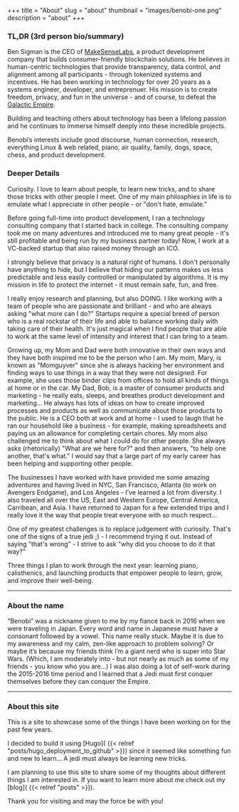 +++
title = "About"
slug = "about"
thumbnail = "images/benobi-one.png"
description = "about"
+++

### TL,DR (3rd person bio/summary)
Ben Sigman is the CEO of [MakeSenseLabs](https://www.makesense.com/), a product development company that builds consumer-friendly blockchain solutions. He believes in human-centric technologies that provide transparency, data control, and alignment among all participants - through tokenized systems and incentives. He has been working in technology for over 20 years as a systems engineer, developer, and entreprenuer. His mission is to create freedom, privacy, and fun in the universe - and of course, to defeat the [Galactic Empire](https://www.youtube.com/watch?v=nXf4ijlTOgQ).

Building and teaching others about technology has been a lifelong passion and he continues to immerse himself deeply into these incredible projects. 

Benobi’s interests include good discourse, human connection, research, everything Linux & web related, piano, air quality, family, dogs, space, chess, and product development.

### Deeper Details

Curiosity.  I love to learn about people, to learn new tricks, and to share those tricks with other people I meet. One of my main philosphies in life is to emulate what I appreciate in other people - or "don't hate, emulate."

Before going full-time into product development, I ran a technology consulting company that I started back in college. The consulting company took me on many adventures and introduced me to many great people - it's still profitable and being run by my business partner today! Now, I work at a VC-backed startup that also raised money through an ICO. 

I strongly believe that privacy is a natural right of humans. I don't personally have anything to hide, but I believe that hiding our patterns makes us less predictable and less easily controlled or manipulated by algorithms. It is my mission in life to protect the internet - it must remain safe, fun, and free.

I really enjoy research and planning, but also DOING. I like working with a team of people who are passionate and brilliant - and who are always asking "what more can I do?" Startups require a special breed of person who is a real rockstar of their life and able to balance working daily with taking care of their health. It's just magical when I find people that are able to work at the same level of intensity and interest that I can bring to a team.

Growing up, my Mom and Dad were both innovative in their own ways and they have both inspired me to be the person who I am. My mom, Mary, is known as "Momguyver" since she is always hacking her environment and finding ways to use things in a way that they were not designed. For example, she uses those binder clips from offices to hold all kinds of things at home or in the car. My Dad, Bob, is a master of consumer products and marketing - he really eats, sleeps, and breathes product development and marketing... He always has lots of ideas on how to create improved processes and products as well as communicate about those products to the public. He is a CEO both at work and at home - I used to laugh that he ran our household like a business - for example, making spreadsheets and paying us an allowance for completing certain chores. My mom also challenged me to think about what I could do for other people. She always asks (rhetorically) "What are we here for?" and then answers, "to help one another, that's what." I would say that a large part of my early career has been helping and supporting other people.

The businesses I have worked with have provided me some amazing adventures and having lived in NYC, San Francisco, Atlanta (to work on Avengers Endgame), and Los Angeles - I’ve learned a lot from diversity. I also traveled all over the US, East and Western Europe, Central America, Carribean, and Asia. I have returned to Japan for a few extended trips and I really love it the way that people treat everyone with so much respect...

One of my greatest challenges is to replace judgement with curiosity. That's one of the signs of a true jedi ;) - I recommend trying it out. Instead of saying "that's wrong" - I strive to ask "why did you choose to do it that way?"

Three things I plan to work through the next year: learning piano, calisthenics, and launching products that empower people to learn, grow, and improve their well-being.

---------------------------

### About the name

“Benobi” was a nickname given to me by my fiancé back in 2016 when we were traveling in Japan. Every word and name in Japanese must have a consonant followed by a vowel. This name really stuck. Maybe it is due to my awareness and my calm, zen-like approach to problem solving? Or maybe it’s because my friends think I’m a giant nerd who is super into Star Wars. (Which, I am moderately into - but not nearly as much as some of my friends - you know who you are…) I was also doing a lot of self-work during the 2015-2016 time period and I learned that a Jedi must first conquer themselves before they can conquer the Empire.

---------------------------

### About this site

This is a site to showcase some of the things I have been working on for the past few years.

I decided to build it using [Hugo]( {{< relref "posts/hugo_deployment_to_github" >}}) since it seemed like something fun and new to learn... A jedi must always be learning new tricks.

I am planning to use this site to share some of my thoughts about different things I am interested in. If you want to learn more about me check out my [blog]( {{< relref "posts" >}}).

Thank you for visiting and may the force be with you!
